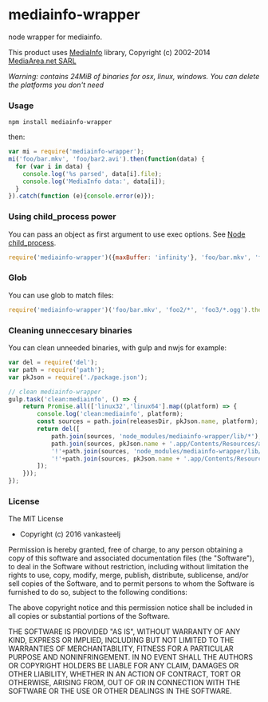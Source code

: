 # mediainfo-wrapper

node wrapper for mediainfo.

This product uses [MediaInfo](http://mediaarea.net/MediaInfo) library, Copyright (c) 2002-2014 [MediaArea.net SARL](mailto:Info@MediaArea.net)

_Warning: contains 24MiB of binaries for osx, linux, windows. You can delete the platforms you don't need_

### Usage

    npm install mediainfo-wrapper

then:

```js
var mi = require('mediainfo-wrapper');
mi('foo/bar.mkv', 'foo/bar2.avi').then(function(data) {
  for (var i in data) {
    console.log('%s parsed', data[i].file);
    console.log('MediaInfo data:', data[i]);
  }
}).catch(function (e){console.error(e)});
```

### Using child_process power

You can pass an object as first argument to use exec options. See [Node child_process](https://nodejs.org/api/child_process.html#child_process_child_process_exec_command_options_callback).

```js
require('mediainfo-wrapper')({maxBuffer: 'infinity'}, 'foo/bar.mkv', 'foo/bar2.avi').then...
```

### Glob

You can use glob to match files:

```js
require('mediainfo-wrapper')('foo/bar.mkv', 'foo2/*', 'foo3/*.ogg').then...
```

### Cleaning unneccesary binaries

You can clean unneeded binaries, with gulp and nwjs for example:

```js
var del = require('del');
var path = require('path');
var pkJson = require('./package.json');

// clean mediainfo-wrapper
gulp.task('clean:mediainfo', () => {
    return Promise.all(['linux32','linux64'].map((platform) => {
        console.log('clean:mediainfo', platform);
        const sources = path.join(releasesDir, pkJson.name, platform);
        return del([
            path.join(sources, 'node_modules/mediainfo-wrapper/lib/*'),
            path.join(sources, pkJson.name + '.app/Contents/Resources/app.nw/node_modules/mediainfo-wrapper/lib/*'),
            '!'+path.join(sources, 'node_modules/mediainfo-wrapper/lib/'+platform),
            '!'+path.join(sources, pkJson.name + '.app/Contents/Resources/app.nw/node_modules/mediainfo-wrapper/lib/'+platform)
        ]);
    }));
});
```

### License
The MIT License

- Copyright (c) 2016 vankasteelj

Permission is hereby granted, free of charge, to any person obtaining a copy of this software and associated documentation files (the "Software"), to deal in the Software without restriction, including without limitation the rights to use, copy, modify, merge, publish, distribute, sublicense, and/or sell copies of the Software, and to permit persons to whom the Software is furnished to do so, subject to the following conditions:

The above copyright notice and this permission notice shall be included in all copies or substantial portions of the Software.

THE SOFTWARE IS PROVIDED "AS IS", WITHOUT WARRANTY OF ANY KIND, EXPRESS OR IMPLIED, INCLUDING BUT NOT LIMITED TO THE WARRANTIES OF MERCHANTABILITY, FITNESS FOR A PARTICULAR PURPOSE AND NONINFRINGEMENT. IN NO EVENT SHALL THE AUTHORS OR COPYRIGHT HOLDERS BE LIABLE FOR ANY CLAIM, DAMAGES OR OTHER LIABILITY, WHETHER IN AN ACTION OF CONTRACT, TORT OR OTHERWISE, ARISING FROM, OUT OF OR IN CONNECTION WITH THE SOFTWARE OR THE USE OR OTHER DEALINGS IN THE SOFTWARE.